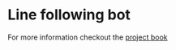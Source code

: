 # Line following bot

For more information checkout the [project book](https://rummanwaqar.github.io/line-following-bot)